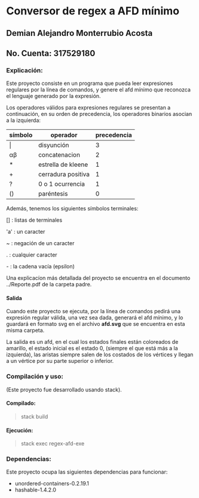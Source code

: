 # Conversor de regex a AFD mínimo

## Demian Alejandro Monterrubio Acosta
## No. Cuenta: 317529180

### **Explicación:**
Este proyecto consiste en un programa que pueda leer expresiones regulares por la línea de comandos, y genere el afd mínimo que reconozca el lenguaje generado por la expresión.

Los operadores válidos para expresiones regulares se presentan a continuación, en su orden de precedencia, los operadores binarios asocian a la izquierda:

|símbolo | operador| precedencia |
|--------|---------|-------------|
| \| | disyunción | 3
| αβ| concatenacion| 2
| * | estrella de kleene | 1
| + | cerradura positiva | 1
| ? | 0 o 1 ocurrencia | 1
| ()| paréntesis |  0

Además, tenemos los siguientes símbolos terminales:

[] : listas de terminales

'a' : un caracter

~ : negación de un caracter

. : cualquier caracter

\- : la cadena vacía (epsilon)

Una explicacíon más detallada del proyecto se encuentra en el documento ../Reporte.pdf de la carpeta padre.

#### Salida
Cuando este proyecto se ejecuta, por la línea de comandos pedirá una expresión regular válida, una vez sea dada, generará el afd mínimo, y lo guardará en formato svg en el archivo **afd.svg** que se encuentra en esta misma carpeta.

La salida es un afd, en el cual los estados finales están coloreados de amarillo, el estado inicial es el estado 0, (siempre el que está más a la izquierda), las aristas siempre salen de los costados de los vértices y llegan a un vértice por su parte superior o inferior.

### **Compilación y uso:**
(Este proyecto fue desarrollado usando stack).

#### Compilado:
> stack build

#### Ejecución:
> stack exec regex-afd-exe

### **Dependencias:**
Este proyecto ocupa las siguientes dependencias para funcionar:
  - unordered-containers-0.2.19.1
  - hashable-1.4.2.0